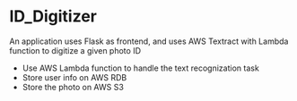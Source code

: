 # ID_Digitizer
An application uses Flask as frontend, and uses AWS Textract with Lambda function to digitize a given photo ID
- Use AWS Lambda function to handle the text recognization task
- Store user info on AWS RDB
- Store the photo on AWS S3
